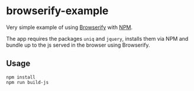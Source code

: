 # browserify-example
Very simple example of using [Browserify](http://browserify.org/) with [NPM](https://www.npmjs.com/).

The app requires the packages `uniq` and `jquery`, installs them via NPM and bundle up to the js served in the browser using Browserify.

## Usage

```
npm install
npm run build-js
```
